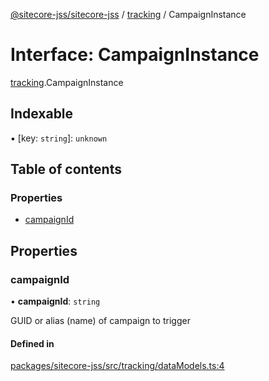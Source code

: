 [@sitecore-jss/sitecore-jss](../README.md) / [tracking](../modules/tracking.md) / CampaignInstance

# Interface: CampaignInstance

[tracking](../modules/tracking.md).CampaignInstance

## Indexable

▪ [key: `string`]: `unknown`

## Table of contents

### Properties

- [campaignId](tracking.CampaignInstance.md#campaignid)

## Properties

### campaignId

• **campaignId**: `string`

GUID or alias (name) of campaign to trigger

#### Defined in

[packages/sitecore-jss/src/tracking/dataModels.ts:4](https://github.com/Sitecore/jss/blob/2794c8c94/packages/sitecore-jss/src/tracking/dataModels.ts#L4)
